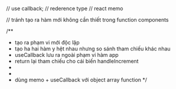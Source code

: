 // use callback;
// rederence type
// react memo

// tránh tạo ra hàm mới không cần thiết trong function components

/**
 * tạo ra phạm vi mới độc lập
 * tạo ha hai hàm y hệt nhau nhưng so sánh tham chiếu khác nhau
 * useCallback lưu ra ngoài phạm vi hàm app
 * return lại tham chiếu cho cái biến handleIncrement
 * 
 * 
 * dùng memo + useCallback với object array function
 */ 